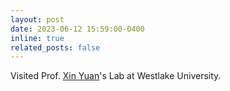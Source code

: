 ```yaml
---
layout: post
date: 2023-06-12 15:59:00-0400
inline: true
related_posts: false
---
```


Visited Prof. [Xin Yuan](https://sites.google.com/site/eiexyuan/home)'s Lab at Westlake University.
